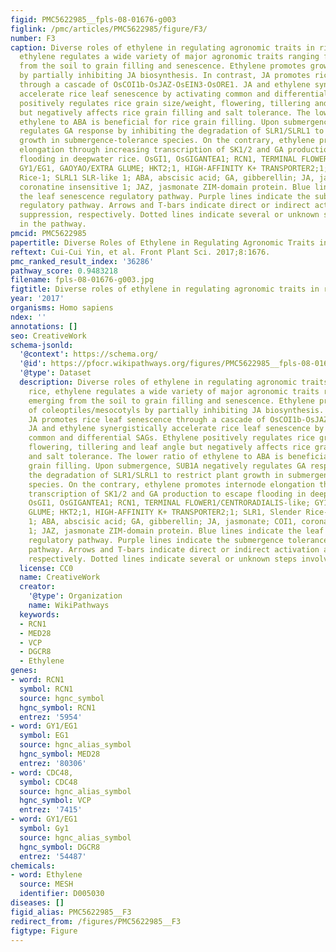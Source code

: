 ```yaml
---
figid: PMC5622985__fpls-08-01676-g003
figlink: /pmc/articles/PMC5622985/figure/F3/
number: F3
caption: Diverse roles of ethylene in regulating agronomic traits in rice. In rice,
  ethylene regulates a wide variety of major agronomic traits ranging from emerging
  from the soil to grain filling and senescence. Ethylene promotes growth of coleoptiles/mesocotyls
  by partially inhibiting JA biosynthesis. In contrast, JA promotes rice leaf senescence
  through a cascade of OsCOI1b-OsJAZ-OsEIN3-OsORE1. JA and ethylene synergistically
  accelerate rice leaf senescence by activating common and differential SAGs. Ethylene
  positively regulates rice grain size/weight, flowering, tillering and leaf angle
  but negatively affects rice grain filling and salt tolerance. The lower ratio of
  ethylene to ABA is beneficial for rice grain filling. Upon submergence, SUB1A negatively
  regulates GA response by inhibiting the degradation of SLR1/SLRL1 to restrict plant
  growth in submergence-tolerance species. On the contrary, ethylene promotes internode
  elongation through increasing transcription of SK1/2 and GA production to escape
  flooding in deepwater rice. OsGI1, OsGIGANTEA1; RCN1, TERMINAL FLOWER1/CENTRORADIALIS-like;
  GY1/EG1, GAOYAO/EXTRA GLUME; HKT2;1, HIGH-AFFINITY K+ TRANSPORTER2;1; SLR1, Slender
  Rice-1; SLRL1 SLR-like 1; ABA, abscisic acid; GA, gibberellin; JA, jasmonate; COI1,
  coronatine insensitive 1; JAZ, jasmonate ZIM-domain protein. Blue lines indicate
  the leaf senescence regulatory pathway. Purple lines indicate the submergence tolerance
  regulatory pathway. Arrows and T-bars indicate direct or indirect activation and
  suppression, respectively. Dotted lines indicate several or unknown steps involved
  in the pathway.
pmcid: PMC5622985
papertitle: Diverse Roles of Ethylene in Regulating Agronomic Traits in Rice.
reftext: Cui-Cui Yin, et al. Front Plant Sci. 2017;8:1676.
pmc_ranked_result_index: '36286'
pathway_score: 0.9483218
filename: fpls-08-01676-g003.jpg
figtitle: Diverse roles of ethylene in regulating agronomic traits in rice
year: '2017'
organisms: Homo sapiens
ndex: ''
annotations: []
seo: CreativeWork
schema-jsonld:
  '@context': https://schema.org/
  '@id': https://pfocr.wikipathways.org/figures/PMC5622985__fpls-08-01676-g003.html
  '@type': Dataset
  description: Diverse roles of ethylene in regulating agronomic traits in rice. In
    rice, ethylene regulates a wide variety of major agronomic traits ranging from
    emerging from the soil to grain filling and senescence. Ethylene promotes growth
    of coleoptiles/mesocotyls by partially inhibiting JA biosynthesis. In contrast,
    JA promotes rice leaf senescence through a cascade of OsCOI1b-OsJAZ-OsEIN3-OsORE1.
    JA and ethylene synergistically accelerate rice leaf senescence by activating
    common and differential SAGs. Ethylene positively regulates rice grain size/weight,
    flowering, tillering and leaf angle but negatively affects rice grain filling
    and salt tolerance. The lower ratio of ethylene to ABA is beneficial for rice
    grain filling. Upon submergence, SUB1A negatively regulates GA response by inhibiting
    the degradation of SLR1/SLRL1 to restrict plant growth in submergence-tolerance
    species. On the contrary, ethylene promotes internode elongation through increasing
    transcription of SK1/2 and GA production to escape flooding in deepwater rice.
    OsGI1, OsGIGANTEA1; RCN1, TERMINAL FLOWER1/CENTRORADIALIS-like; GY1/EG1, GAOYAO/EXTRA
    GLUME; HKT2;1, HIGH-AFFINITY K+ TRANSPORTER2;1; SLR1, Slender Rice-1; SLRL1 SLR-like
    1; ABA, abscisic acid; GA, gibberellin; JA, jasmonate; COI1, coronatine insensitive
    1; JAZ, jasmonate ZIM-domain protein. Blue lines indicate the leaf senescence
    regulatory pathway. Purple lines indicate the submergence tolerance regulatory
    pathway. Arrows and T-bars indicate direct or indirect activation and suppression,
    respectively. Dotted lines indicate several or unknown steps involved in the pathway.
  license: CC0
  name: CreativeWork
  creator:
    '@type': Organization
    name: WikiPathways
  keywords:
  - RCN1
  - MED28
  - VCP
  - DGCR8
  - Ethylene
genes:
- word: RCN1
  symbol: RCN1
  source: hgnc_symbol
  hgnc_symbol: RCN1
  entrez: '5954'
- word: GY1/EG1
  symbol: EG1
  source: hgnc_alias_symbol
  hgnc_symbol: MED28
  entrez: '80306'
- word: CDC48,
  symbol: CDC48
  source: hgnc_alias_symbol
  hgnc_symbol: VCP
  entrez: '7415'
- word: GY1/EG1
  symbol: Gy1
  source: hgnc_alias_symbol
  hgnc_symbol: DGCR8
  entrez: '54487'
chemicals:
- word: Ethylene
  source: MESH
  identifier: D005030
diseases: []
figid_alias: PMC5622985__F3
redirect_from: /figures/PMC5622985__F3
figtype: Figure
---
```

